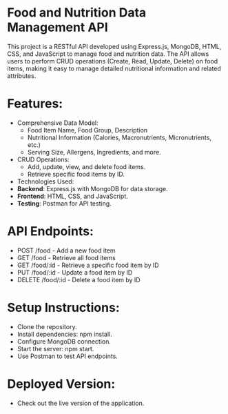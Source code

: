 # Food and Nutrition Data Management API

This project is a RESTful API developed using Express.js, MongoDB, HTML, CSS, and JavaScript to manage food and nutrition data. The API allows users to perform CRUD operations (Create, Read, Update, Delete) on food items, making it easy to manage detailed nutritional information and related attributes.

# Features:

- Comprehensive Data Model:
  - Food Item Name, Food Group, Description
  - Nutritional Information (Calories, Macronutrients, Micronutrients, etc.)
  - Serving Size, Allergens, Ingredients, and more.
- CRUD Operations:
  - Add, update, view, and delete food items.
  - Retrieve specific food items by ID.
- Technologies Used:
- **Backend**: Express.js with MongoDB for data storage.
- **Frontend**: HTML, CSS, and JavaScript.
- **Testing**: Postman for API testing.
# API Endpoints:
- POST /food - Add a new food item
- GET /food - Retrieve all food items
- GET /food/:id - Retrieve a specific food item by ID
- PUT /food/:id - Update a food item by ID
- DELETE /food/:id - Delete a food item by ID
# Setup Instructions:
- Clone the repository.
- Install dependencies: npm install.
- Configure MongoDB connection.
- Start the server: npm start.
- Use Postman to test API endpoints.

  
# Deployed Version:
- Check out the live version of the application.
